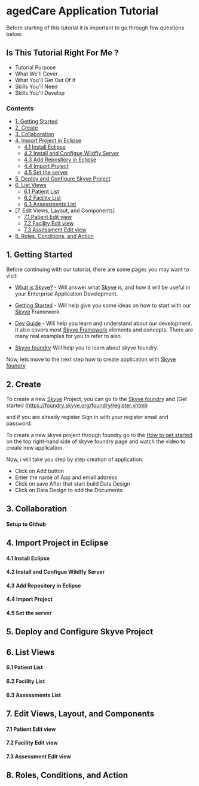 
# agedCare Application Tutorial

Before starting of this tutorial it is important to go through few questions below:

## Is This Tutorial Right For Me ?
 * Tutorial Purpose
 * What We'll Cover
 * What You'll Get Out Of It
 * Skills You'll Need
 * Skills You'll Develop

### Contents
* [1. Getting Started](https://github.com/seema-source/Aged-care/blob/master/readme.md#1-getting-started)
* [2. Create](#create)
* [3. Collaboration](#collaboration)
* [4. Import Project in Eclipse](#import-project-in-eclipse)
  * [4.1 Install Eclipse](#install-eclipse)
  * [4.2  Install and Configue Wildfly Server](#install-and-configue-wildfly-server)
  * [4.3  Add Repository in Eclipse](#add-repository-in-eclipse)
  * [4.4  Import Project](#import-project)
  * [4.5  Set the server](#set-the-server)
* [5. Deploy and Configure Skyve Project](#deploy-and-configure-skyve-project)
* [6. List Views](#list-views)
  * [6.1  Patient List](#patient-list)
  * [6.2  Facility List](#facility-list)
  * [6.3  Assessments List](#assessment-list)
* [7. Edit Views, Layout, and Components]
  * [7.1  Patient Edit view](#Patient-Edit-view)
  * [7.2  Facility Edit view](#Facility-Edit-view)
  * [7.3  Assessment Edit view](#Assessment-Edit-view)
* [8. Roles, Conditions, and Action](#Roles-,-Conditions-,-and-Action)

## 1. Getting Started
Before continuing with our tutorial, there are some pages you may want to visit:
*  [What is Skyve?](https://skyve.org/what-is-skyve) - Will answer what [Skyve](https://skyve.org) is, and how it will be useful in your Enterprise Application Development.

*  [Getting Started](https://skyve.org/getting-started) - Will help give you some ideas on how to start with our [Skyve](https://skyve.org) Framework.

* [Dev Guide](https://skyvers.github.io/skyve-dev-guide/) - Will help you learn and understand about our development. It also covers most [Skyve Framework](https://skyve.org) elements and concepts. There are many real examples for you to refer to also.
* [Skyve foundry](https://foundry.skyve.org/)-Will help you to learn about skyve foundry.

Now, lets move to the next step how to create application with [Skyve foundry](https://foundry.skyve.org/)

## 2. Create
To create a new [Skyve](https://skyve.org) Project, you can go to the [Skyve foundry](https://foundry.skyve.org/) and [Get started (https://foundry.skyve.org/foundry/register.xhtml)

and if you are already register Sign in with your register email and password.

To create a new skyve project through foundry go to the [How to get started](https://youtu.be/G3OQu5PeUn8) on the top right-hand side of skyve foundry page and watch the video to create new application.

Now, i will take you step by step creation of application:
* Click on Add button
* Enter the name of App and email address
* Click on save
After that start build Data Design 
* Click on Data Design to add the Documents

## 3. Collaboration

#### Setup to Github

## 4. Import Project in Eclipse

#### 4.1  Install Eclipse
#### 4.2  Install and Configue Wildfly Server
#### 4.3  Add Repository in Eclipse
#### 4.4  Import Project
#### 4.5  Set the server

## 5. Deploy and Configure Skyve Project

## 6. List Views

#### 6.1  Patient List
#### 6.2  Facility List
#### 6.3  Assessments List

## 7. Edit Views, Layout, and Components

#### 7.1  Patient Edit view
#### 7.2  Facility Edit view
#### 7.3  Assessment Edit view

## 8. Roles, Conditions, and Action









